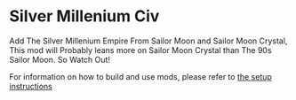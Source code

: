 # Silver Millenium Civ

Add The Silver Millenium Empire From Sailor Moon and Sailor Moon Crystal, This mod will Probably leans more on Sailor Moon Crystal than The 90s Sailor Moon. So Watch Out!

For information on how to build and use mods, please refer to [the setup instructions](https://yairm210.github.io/Unciv/Modders/Making-a-new-Civilization/)
